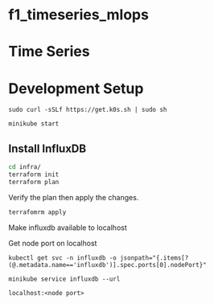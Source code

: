 # f1_timeseries_mlops

# Time Series

# Development Setup

`sudo curl -sSLf https://get.k0s.sh | sudo sh`

`minikube start`

## Install InfluxDB

```bash
cd infra/
terraform init
terraform plan
```

Verify the plan then apply the changes.

```bash
terrafomrm apply
```

Make influxdb available to localhost

Get node port on localhost
 
`kubectl get svc -n influxdb -o jsonpath="{.items[?(@.metadata.name=='influxdb')].spec.ports[0].nodePort}"`

`minikube service influxdb --url`

`localhost:<node port>`



